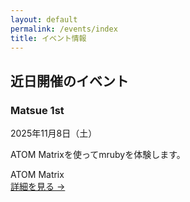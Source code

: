 ```yaml
---
layout: default
permalink: /events/index
title: イベント情報
---
```

## 近日開催のイベント

<div class="events-grid">
  <div class="event-card">
    <div class="event-card-content">
      <h3>Matsue 1st</h3>
      <div class="event-date">2025年11月8日（土）</div>
      <p class="event-desc">
        ATOM Matrixを使ってmrubyを体験します。
      </p>
      <div class="event-tags">
        <span class="event-tag">ATOM Matrix</span>
      </div>
      <a href="/events/2025-11-08-matsue_1st" class="event-link">詳細を見る →</a>
    </div>
  </div>

  <!-- 他のイベントカードも同様に並べる -->
</div>
